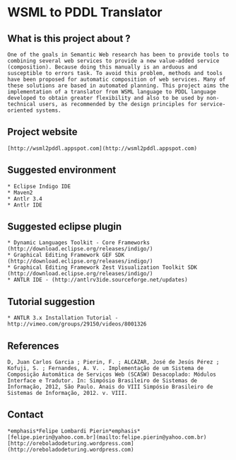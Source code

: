 # WSML to PDDL Translator

## What is this project about ?

	One of the goals in Semantic Web research has been to provide tools to combining several web services to provide a new value-added service (composition). Because doing this manually is an arduous and susceptible to errors task. To avoid this problem, methods and tools have been proposed for automatic composition of web services. Many of these solutions are based in automated planning. This project aims the implementation of a translator from WSML language to PDDL language developed to obtain greater flexibility and also to be used by non-technical users, as recommended by the design principles for service-oriented systems.

## Project website

	[http://wsml2pddl.appspot.com](http://wsml2pddl.appspot.com)

## Suggested environment

	* Eclipse Indigo IDE
	* Maven2
	* Antlr 3.4
	* Antlr IDE

## Suggested eclipse plugin

	* Dynamic Languages Toolkit - Core Frameworks (http://download.eclipse.org/releases/indigo/)
	* Graphical Editing Framework GEF SDK (http://download.eclipse.org/releases/indigo/)
	* Graphical Editing Framework Zest Visualization Toolkit SDK (http://download.eclipse.org/releases/indigo/)
	* ANTLR IDE - (http://antlrv3ide.sourceforge.net/updates)

## Tutorial suggestion

	* ANTLR 3.x Installation Tutorial - http://vimeo.com/groups/29150/videos/8001326

## References

	D, Juan Carlos Garcia ; Pierin, F. ; ALCÁZAR, José de Jesús Pérez ; Kofuji, S. ; Fernandes, A. V. . Implementação de um Sistema de Composição Automática de Serviços Web (SCASW) Desacoplado: Módulos Interface e Tradutor. In: Simpósio Brasileiro de Sistemas de Informação, 2012, São Paulo. Anais do VIII Simpósio Brasileiro de Sistemas de Informação, 2012. v. VIII.
	
## Contact

	*emphasis*Felipe Lombardi Pierin*emphasis*
	[felipe.pierin@yahoo.com.br](mailto:felipe.pierin@yahoo.com.br)
	[http://oreboladodeturing.wordpress.com](http://oreboladodeturing.wordpress.com)
